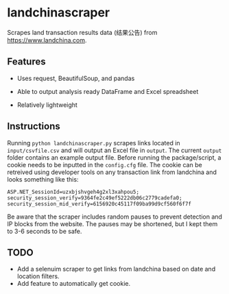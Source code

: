 # landchinascraper

Scrapes land transaction results data (结果公告) from https://www.landchina.com.

## Features

- Uses request, BeautifulSoup, and pandas
 
- Able to output analysis ready DataFrame and Excel spreadsheet

- Relatively lightweight

## Instructions 

Running `python landchinascraper.py` scrapes links located in `input/csvfile.csv` and will output an Excel file in `output`. The current `output` folder contains an example output file.
Before running the package/script, a cookie needs to be inputted in the `config.cfg` file. The cookie can be retreived using developer tools on any transaction link from landchina and looks something like this:
```
ASP.NET_SessionId=uzxbjshvgeh4g2xl3xahpou5; security_session_verify=9364fe2c49ef5222db06c2779cadefa0; security_session_mid_verify=6156920c45117f09ba99d9cf560f6f7f
```
Be aware that the scraper includes random pauses to prevent detection and IP blocks from the website. The pauses may be shortened, but I kept them to 3-6 seconds to be safe.
## TODO

- Add a selenuim scraper to get links from landchina based on date and location filters.
- Add feature to automatically get cookie.
